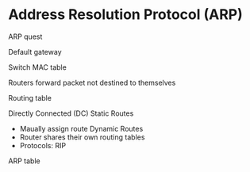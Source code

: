 # Address Resolution Protocol (ARP)

ARP quest

Default gateway

Switch
MAC table

Routers forward packet not destined to themselves

Routing table

Directly Connected (DC)
Static Routes

- Maually assign route
  Dynamic Routes
- Router shares their own routing tables
- Protocols: RIP

ARP table
